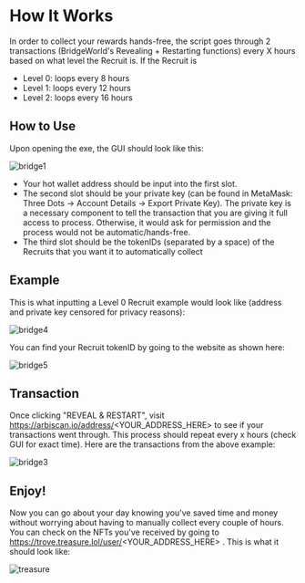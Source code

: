 # How It Works
In order to collect your rewards hands-free, the script goes through 2 transactions (BridgeWorld's Revealing + Restarting functions) every X hours based on what level the Recruit is.
If the Recruit is
* Level 0: loops every 8 hours
* Level 1: loops every 12 hours
* Level 2: loops every 16 hours

## How to Use
Upon opening the exe, the GUI should look like this:

![bridge1](https://user-images.githubusercontent.com/39421814/176822867-da61c3de-1396-44eb-8e33-c504d210ec05.png)

* Your hot wallet address should be input into the first slot. 
* The second slot should be your private key (can be found in MetaMask: Three Dots -> Account Details -> Export Private Key).
The private key is a necessary component to tell the transaction that you are giving it full access to process. Otherwise, it would ask for permission and the process would not be
automatic/hands-free.
* The third slot should be the tokenIDs (separated by a space) of the Recruits that you want it to automatically collect

## Example
This is what inputting a Level 0 Recruit example would look like (address and private key censored for privacy reasons):

![bridge4](https://user-images.githubusercontent.com/39421814/176823830-1647eb70-7c45-46b0-bb82-8858fa179e9c.png)

You can find your Recruit tokenID by going to the website as shown here:

![bridge5](https://user-images.githubusercontent.com/39421814/176824142-8ef174b3-3ffb-4f0a-9760-143ed0610065.jpg)

## Transaction
Once clicking "REVEAL & RESTART", visit https://arbiscan.io/address/<YOUR_ADDRESS_HERE> to see if your transactions went through. This process should repeat every x hours (check GUI for exact time). Here are the transactions from the above example:

![bridge3](https://user-images.githubusercontent.com/39421814/176824520-e5f7a4e2-4c23-4b94-9380-7e043831839c.png)

## Enjoy!
Now you can go about your day knowing you've saved time and money without worrying about having to manually collect every couple of hours. 
You can check on the NFTs you've received by going to https://trove.treasure.lol/user/<YOUR_ADDRESS_HERE> . This is what it should look like:

![treasure](https://user-images.githubusercontent.com/39421814/176825406-1e108331-e8a8-4934-bdeb-6a1d80ccd627.png)


